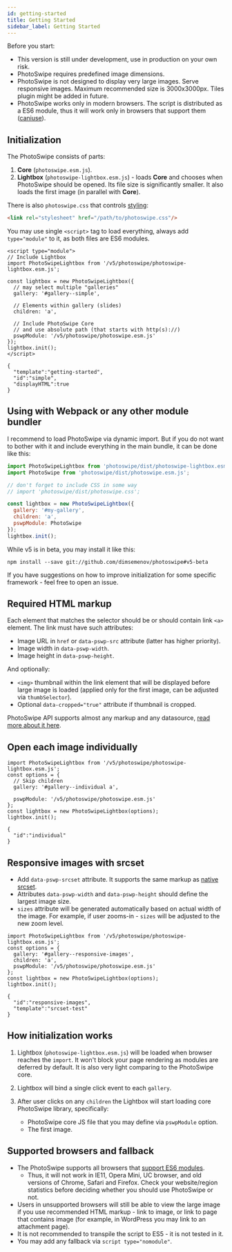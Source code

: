 ```yaml
---
id: getting-started
title: Getting Started
sidebar_label: Getting Started
---
```



Before you start:

- This version is still under development, use in production on your own risk.
- PhotoSwipe requires predefined image dimensions.
- PhotoSwipe is not designed to display very large images. Serve responsive images. Maximum recommended size is 3000x3000px. Tiles plugin might be added in future.
- PhotoSwipe works only in modern browsers. The script is distributed as a ES6 module, thus it will work only in browsers that support them ([caniuse](https://caniuse.com/#feat=es6-module)).


## Initialization

The PhotoSwipe consists of parts:

1. **Core** (`photoswipe.esm.js`).
2. **Lightbox** (`photoswipe-lightbox.esm.js`) - loads **Core** and chooses when PhotoSwipe should be opened. Its file size is significantly smaller. It also loads the first image (in parallel with **Core**).

There is also `photoswipe.css` that controls [styling](styling.md):

```html
<link rel="stylesheet" href="/path/to/photoswipe.css"/>
```

You may use single `<script>` tag to load everything, always add `type="module"` to it, as both files are ES6 modules.

<!-- PhotoSwipe example block START -->
<div class="pswp-example">

```pswp_example html
<script type="module">
// Include Lightbox 
import PhotoSwipeLightbox from '/v5/photoswipe/photoswipe-lightbox.esm.js';

const lightbox = new PhotoSwipeLightbox({
  // may select multiple "galleries"
  gallery: '#gallery--simple',

  // Elements within gallery (slides)
  children: 'a',

  // Include PhotoSwipe Core
  // and use absolute path (that starts with http(s)://)
  pswpModule: '/v5/photoswipe/photoswipe.esm.js'
});
lightbox.init();
</script>
```

```pswp_example gallery
{ 
  "template":"getting-started",
  "id":"simple",
  "displayHTML":true
}
```

</div> 
<!-- PhotoSwipe example block END -->

## Using with Webpack or any other module bundler

I recommend to load PhotoSwipe via dynamic import.
But if you do not want to bother with it and include everything in the main bundle, it can be done like this:

```js
import PhotoSwipeLightbox from 'photoswipe/dist/photoswipe-lightbox.esm.js';
import PhotoSwipe from 'photoswipe/dist/photoswipe.esm.js';

// don't forget to include CSS in some way
// import 'photoswipe/dist/photoswipe.css';

const lightbox = new PhotoSwipeLightbox({
  gallery: '#my-gallery',
  children: 'a',
  pswpModule: PhotoSwipe
});
lightbox.init();
```

While v5 is in beta, you may install it like this:

```
npm install --save git://github.com/dimsemenov/photoswipe#v5-beta
```

If you have suggestions on how to improve initialization for some specific framework - feel free to open an issue.



## Required HTML markup

Each element that matches the selector should be or should contain link `<a>` element. The link must have such attributes:

  - Image URL in `href` or `data-pswp-src` attribute (latter has higher priority).
  - Image width in `data-pswp-width`.
  - Image height in `data-pswp-height`.

And optionally:

- `<img>` thumbnail within the link element that will be displayed before large image is loaded (applied only for the first image, can be adjusted via `thumbSelector`).
- Optional `data-cropped="true"` attribute if thumbnail is cropped.

PhotoSwipe API supports almost any markup and any datasource, [read more about it here](data-sources.md).

## Open each image individually

<!-- PhotoSwipe example block START -->
<div class="pswp-example">

```pswp_example js
import PhotoSwipeLightbox from '/v5/photoswipe/photoswipe-lightbox.esm.js';
const options = {
  // Skip children
  gallery: '#gallery--individual a',

  pswpModule: '/v5/photoswipe/photoswipe.esm.js'
};
const lightbox = new PhotoSwipeLightbox(options);
lightbox.init();
```

```pswp_example gallery
{ 
  "id":"individual"
}
```

</div> 
<!-- PhotoSwipe example block END -->


## Responsive images with srcset

- Add `data-pswp-srcset` attribute. It supports the same markup as [native srcset](https://developer.mozilla.org/en-US/docs/Web/HTML/Element/img#attr-srcset). 
- Attributes `data-pswp-width` and `data-pswp-height` should define the largest image size.
- `sizes` attribute will be generated automatically based on actual width of the image. For example, if user zooms-in - `sizes` will be adjusted to the new zoom level.

<!-- PhotoSwipe example block START -->
<div class="pswp-example">

```pswp_example js
import PhotoSwipeLightbox from '/v5/photoswipe/photoswipe-lightbox.esm.js';
const options = {
  gallery: '#gallery--responsive-images',
  children: 'a',
  pswpModule: '/v5/photoswipe/photoswipe.esm.js'
};
const lightbox = new PhotoSwipeLightbox(options);
lightbox.init();
```

```pswp_example gallery
{ 
  "id":"responsive-images",
  "template":"srcset-test"
}
```

</div> 
<!-- PhotoSwipe example block END -->

## How initialization works

1. Lightbox (`photoswipe-lightbox.esm.js`) will be loaded when browser reaches the `import`. It won't block your page rendering as modules are deferred by default. It is also very light comparing to the PhotoSwipe core.
2. Lightbox will bind a single click event to each `gallery`.
3. After user clicks on any `children` the Lightbox will start loading core PhotoSwipe library, specifically:

    - PhotoSwipe core JS file that you may define via `pswpModule` option.
    - The first image.


## Supported browsers and fallback

- The PhotoSwipe supports all browsers that [support ES6 modules](https://caniuse.com/#search=module).
  - Thus, it will not work in IE11, Opera Mini, UC browser, and old versions of Chrome, Safari and Firefox. Check your website/region statistics before deciding whether you should use PhotoSwipe or not.
- Users in unsupported browsers will still be able to view the large image if you use recommended HTML markup - link to image, or link to page that contains image (for example, in WordPress you may link to an attachment page).
- It is not recommended to transpile the script to ES5 - it is not tested in it.
- You may add any fallback via `script type="nomodule"`.
